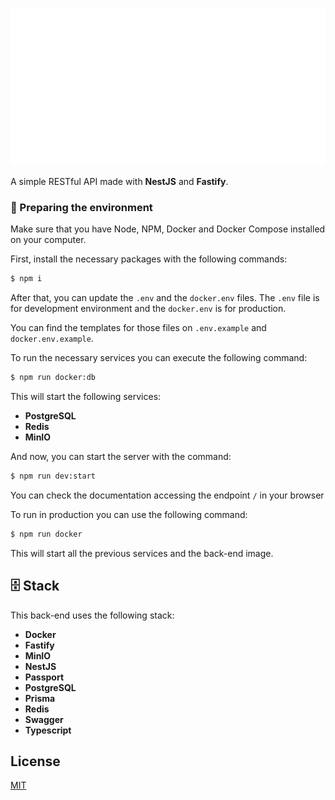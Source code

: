 <p align="center">
  <picture>
    <source media="(prefers-color-scheme: dark)" srcset="./resources/logo-light.svg">
    <source media="(prefers-color-scheme: light)" srcset="./resources/logo-dark.svg">
    <img alt="Project Knedita" src="./resources/logo-light.svg" width="700">
  </picture>
</p>

A simple RESTful API made with **NestJS** and **Fastify**.  

### 🚀 Preparing the environment 

Make sure that you have Node, NPM, Docker and Docker Compose installed on your computer.

First, install the necessary packages with the following commands:

```bash
$ npm i 
```

After that, you can update the `.env` and the `docker.env` files. The `.env` file is for development environment and the `docker.env` is for production.

You can find the templates for those files on `.env.example` and `docker.env.example`.

To run the necessary services you can execute the following command:

```bash
$ npm run docker:db
```

This will start the following services:
 - **PostgreSQL**
 - **Redis**
 - **MinIO**

And now, you can start the server with the command:

```bash
$ npm run dev:start
```

You can check the documentation accessing the endpoint `/` in your browser

To run in production you can use the following command:

```bash
$ npm run docker
```

This will start all the previous services and the back-end image.

## 🗄️ Stack

This back-end uses the following stack:
 - **Docker**
 - **Fastify**
 - **MinIO**
 - **NestJS**
 - **Passport**
 - **PostgreSQL**
 - **Prisma**
 - **Redis**
 - **Swagger**
 - **Typescript**

## License

[MIT](https://choosealicense.com/licenses/mit/)
